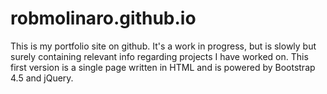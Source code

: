 # robmolinaro.github.io

This is my portfolio site on github. It's a work in progress, but is slowly but surely containing relevant info regarding projects I have worked on. This first version is a single page written in HTML and is powered by Bootstrap 4.5 and jQuery.
